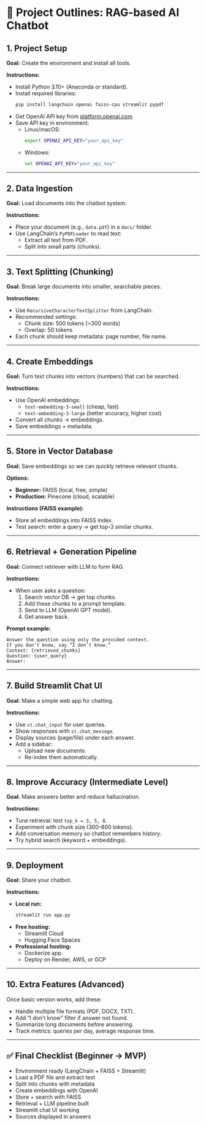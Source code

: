 # 📘 Project Outlines: RAG-based AI Chatbot

## 1. Project Setup

**Goal:** Create the environment and install all tools.

**Instructions:**
- Install Python 3.10+ (Anaconda or standard).
- Install required libraries:
    ```bash
    pip install langchain openai faiss-cpu streamlit pypdf
    ```
- Get OpenAI API key from [platform.openai.com](https://platform.openai.com).
- Save API key in environment:
    - Linux/macOS:
        ```bash
        export OPENAI_API_KEY="your_api_key"
        ```
    - Windows:
        ```cmd
        set OPENAI_API_KEY="your_api_key"
        ```

---

## 2. Data Ingestion

**Goal:** Load documents into the chatbot system.

**Instructions:**
- Place your document (e.g., `data.pdf`) in a `docs/` folder.
- Use LangChain’s `PyPDFLoader` to read text:
    - Extract all text from PDF.
    - Split into small parts (chunks).

---

## 3. Text Splitting (Chunking)

**Goal:** Break large documents into smaller, searchable pieces.

**Instructions:**
- Use `RecursiveCharacterTextSplitter` from LangChain.
- Recommended settings:
    - Chunk size: 500 tokens (~300 words)
    - Overlap: 50 tokens
- Each chunk should keep metadata: page number, file name.

---

## 4. Create Embeddings

**Goal:** Turn text chunks into vectors (numbers) that can be searched.

**Instructions:**
- Use OpenAI embeddings:
    - `text-embedding-3-small` (cheap, fast)
    - `text-embedding-3-large` (better accuracy, higher cost)
- Convert all chunks → embeddings.
- Save embeddings + metadata.

---

## 5. Store in Vector Database

**Goal:** Save embeddings so we can quickly retrieve relevant chunks.

**Options:**
- **Beginner:** FAISS (local, free, simple)
- **Production:** Pinecone (cloud, scalable)

**Instructions (FAISS example):**
- Store all embeddings into FAISS index.
- Test search: enter a query → get top-3 similar chunks.

---

## 6. Retrieval + Generation Pipeline

**Goal:** Connect retriever with LLM to form RAG.

**Instructions:**
- When user asks a question:
    1. Search vector DB → get top chunks.
    2. Add these chunks to a prompt template.
    3. Send to LLM (OpenAI GPT model).
    4. Get answer back.

**Prompt example:**
```
Answer the question using only the provided context.
If you don’t know, say “I don’t know.”
Context: {retrieved_chunks}
Question: {user_query}
Answer:
```

---

## 7. Build Streamlit Chat UI

**Goal:** Make a simple web app for chatting.

**Instructions:**
- Use `st.chat_input` for user queries.
- Show responses with `st.chat_message`.
- Display sources (page/file) under each answer.
- Add a sidebar:
    - Upload new documents.
    - Re-index them automatically.

---

## 8. Improve Accuracy (Intermediate Level)

**Goal:** Make answers better and reduce hallucination.

**Instructions:**
- Tune retrieval: test `top_k = 3, 5, 8`.
- Experiment with chunk size (300–800 tokens).
- Add conversation memory so chatbot remembers history.
- Try hybrid search (keyword + embeddings).

---

## 9. Deployment

**Goal:** Share your chatbot.

**Instructions:**
- **Local run:**
    ```bash
    streamlit run app.py
    ```
- **Free hosting:**
    - Streamlit Cloud
    - Hugging Face Spaces
- **Professional hosting:**
    - Dockerize app
    - Deploy on Render, AWS, or GCP

---

## 10. Extra Features (Advanced)

Once basic version works, add these:
- Handle multiple file formats (PDF, DOCX, TXT).
- Add “I don’t know” filter if answer not found.
- Summarize long documents before answering.
- Track metrics: queries per day, average response time.

---

## ✅ Final Checklist (Beginner → MVP)

- Environment ready (LangChain + FAISS + Streamlit)
- Load a PDF file and extract text
- Split into chunks with metadata
- Create embeddings with OpenAI
- Store + search with FAISS
- Retrieval + LLM pipeline built
- Streamlit chat UI working
- Sources displayed in answers

